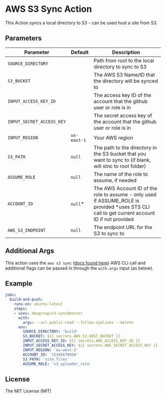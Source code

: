 # AWS S3 Sync Action

This Action syncs a local directory to S3 - can be used host a site from S3.

## Parameters
| Parameter |  Default | Description |
|-----------|---------|-------------|
| `SOURCE_DIRECTORY` | | Path from root to the local directory to sync to S3 |
| `S3_BUCKET` | | The AWS S3 Name/ID that the directory will be synced to |
| `INPUT_ACCESS_KEY_ID` | | The access key ID of the account that the github user or role is in |
| `INPUT_SECRET_ACCESS_KEY` | | The secret access key of the account that the github user or role is in |
| `INPUT_REGION` | `us-east-1` | Your AWS region |
| `S3_PATH` | `null` | The path to the directory in the S3 bucket that you want to sync to (if blank, will stnc to root folder) |
| `ASSUME_ROLE` | `null` | The name of the role to assume, if needed |
| `ACCOUNT_ID` | `null`* | The AWS Account ID of the role to assume - only used if ASSUME_ROLE is provided *uses STS CLI call to get current account ID if not provided |
| `AWS_S3_ENDPOINT` | `null` | The endpoint URL for the S3 to sync to |

## Additional Args

This action uses the `aws s3 sync` ([docs found here](https://docs.aws.amazon.com/cli/latest/reference/s3/sync.html)) AWS CLI call and additional flags can be passed in through the `with.args` input (as below).

## Example
```yaml
jobs:
  build-and-push:
    runs-on: ubuntu-latest
    steps:
    - uses: dmwgroup/s3-sync@master
      with:
        args: --acl public-read --follow-symlinks --delete
      env:
        SOURCE_DIRECTORY: 'build'
        S3_BUCKET: ${{ secrets.AWS_S3_HOST_BUCKET }}
        INPUT_ACCESS_KEY_ID: ${{ secrets.AWS_ACCESS_KEY_ID }}
        INPUT_SECRET_ACCESS_KEY: ${{ secrets.AWS_SECRET_ACCESS_KEY }}
        INPUT_REGION: 'eu-west-2'
        ACCOUNT_ID: '12345678910'
        S3_PATH: 'site_files'
        ASSUME_ROLE: 's3_uploader_role'
```

## License
The MIT License (MIT)